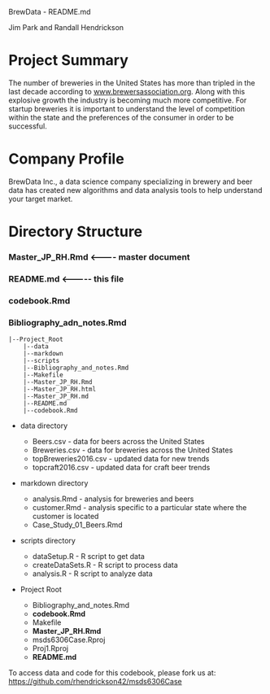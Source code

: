 BrewData - README.md

Jim Park and Randall Hendrickson

# Project Summary

The number of breweries in the United States has more than tripled in the last decade according to www.brewersassociation.org. Along with this explosive growth the industry is becoming much more competitive. For startup breweries it is important to understand the level of competition within the state and the preferences of the consumer in order to be successful. 

# Company Profile

BrewData Inc., a data science company specializing in brewery and beer data has created new algorithms and data analysis tools to help understand your target market.

# Directory Structure

### **Master_JP_RH.Rmd** <---- master document
### **README.md** <----- this file
### **codebook.Rmd**
### **Bibliography_adn_notes.Rmd**

```
|--Project_Root
    |--data
    |--markdown
    |--scripts
    |--Bibliography_and_notes.Rmd
    |--Makefile
    |--Master_JP_RH.Rmd
    |--Master_JP_RH.html
    |--Master_JP_RH.md
    |--README.md
    |--codebook.Rmd
```

* data directory
    + Beers.csv - data for beers across the United States
    + Breweries.csv - data for breweries across the United States
    + topBreweries2016.csv - updated data for new trends
    + topcraft2016.csv - updated data for craft beer trends

* markdown directory
    + analysis.Rmd - analysis for breweries and beers
    + customer.Rmd - analysis specific to a particular state where the customer is located
    + Case_Study_01_Beers.Rmd

* scripts directory
    + dataSetup.R - R script to get data
    + createDataSets.R - R script to process data
    + analysis.R - R script to analyze data
    
* Project Root
    + Bibliography_and_notes.Rmd
    + **codebook.Rmd**
    + Makefile
    + **Master_JP_RH.Rmd**
    + msds6306Case.Rproj
    + Proj1.Rproj
    + **README.md**
    
    

To access data and code for this codebook, please fork us at:
https://github.com/rhendrickson42/msds6306Case
